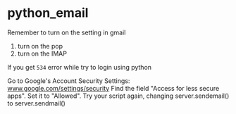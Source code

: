 # python_email

Remember to turn on the setting in gmail
1. turn on the pop
2. turn on the IMAP

If you get `534` error while try to login using python

Go to Google's Account Security Settings: www.google.com/settings/security
Find the field "Access for less secure apps". Set it to "Allowed".
Try your script again, changing server.sendemail() to server.sendmail()

